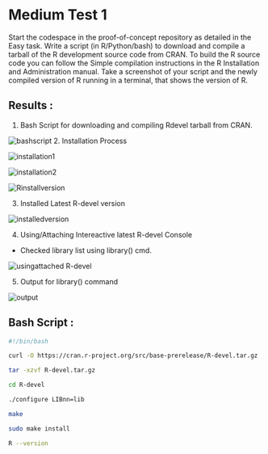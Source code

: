 # Medium Test 1
Start the codespace in the proof-of-concept repository as detailed in the Easy task. Write a script (in R/Python/bash) to download and compile a tarball of the R development source code from CRAN. To build the R source code you can follow the Simple compilation instructions in the R Installation and Administration manual. Take a screenshot of your script and the newly compiled version of R running in a terminal, that shows the version of R.​

## Results :

1. Bash Script for downloading and compiling Rdevel tarball from CRAN.

![bashscript](https://user-images.githubusercontent.com/72031540/226259234-b49ec563-faba-4828-9c4e-66c7d97a7cdc.png)
2. Installation Process

![installation1](https://user-images.githubusercontent.com/72031540/226259357-fc375f51-8419-45ec-a82c-8e6f40e59a26.png)

![installation2](https://user-images.githubusercontent.com/72031540/226259633-a2b156ff-90b2-4bf1-aee4-17904ab178db.png)


![Rinstallversion](https://user-images.githubusercontent.com/72031540/226259750-b86934ab-a32e-4aa9-a598-6b1d941b5c87.png)

3. Installed Latest R-devel version

![installedversion](https://user-images.githubusercontent.com/72031540/226259295-f1ed19e2-a838-43f2-8972-3810046ec4ca.png)

4. Using/Attaching Intereactive latest R-devel Console
- Checked library list using library() cmd.

![usingattached R-devel](https://user-images.githubusercontent.com/72031540/226259728-99186eee-5424-4c91-a930-3d21073e73e9.png)

5. Output for library() command

![output](https://user-images.githubusercontent.com/72031540/226259672-088b6d9a-f6b4-4bb8-9a95-5281f50a1081.png)

## Bash Script :

```bash
#!/bin/bash

curl -O https://cran.r-project.org/src/base-prerelease/R-devel.tar.gz

tar -xzvf R-devel.tar.gz

cd R-devel

./configure LIBnn=lib

make

sudo make install

R --version

```